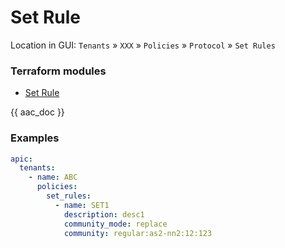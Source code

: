 # Set Rule

Location in GUI:
`Tenants` » `XXX` » `Policies` » `Protocol` » `Set Rules`

### Terraform modules

* [Set Rule](https://registry.terraform.io/modules/netascode/set-rule/aci/latest)

{{ aac_doc }}
### Examples

```yaml
apic:
  tenants:
    - name: ABC
      policies:
        set_rules:
          - name: SET1
            description: desc1
            community_mode: replace
            community: regular:as2-nn2:12:123
```
